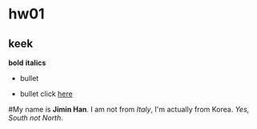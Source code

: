 # hw01
## keek
**bold**
__italics__
- bullet
* bullet
click [here](slihnk)

#My name is **Jimin Han**. 
I am not from *Italy*, I'm actually from Korea. *Yes, South not North*.
